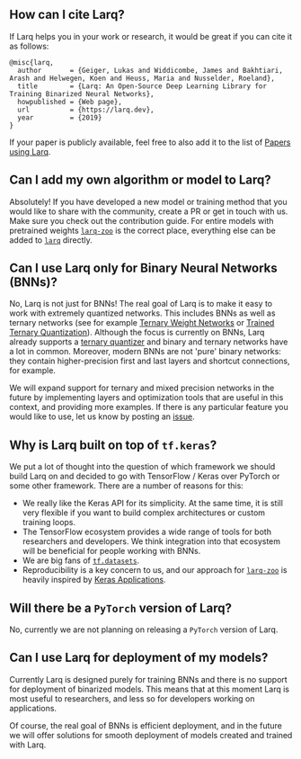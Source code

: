 ## How can I cite Larq?

If Larq helps you in your work or research, it would be great if you can cite it as follows:

```
@misc{larq,
  author       = {Geiger, Lukas and Widdicombe, James and Bakhtiari, Arash and Helwegen, Koen and Heuss, Maria and Nusselder, Roeland},
  title        = {Larq: An Open-Source Deep Learning Library for Training Binarized Neural Networks},
  howpublished = {Web page},
  url          = {https://larq.dev},
  year         = {2019}
}
```

If your paper is publicly available, feel free to also add it to the list of [Papers using Larq](/papers).

## Can I add my own algorithm or model to Larq?

Absolutely! If you have developed a new model or training method that you would like to share with the community, create a PR or get in touch with us. Make sure you check out the contribution guide. For entire models with pretrained weights [`larq-zoo`](https://github.com/larq/zoo) is the correct place, everything else can be added to [`larq`](https://github.com/larq/larq) directly.

## Can I use Larq only for Binary Neural Networks (BNNs)?

No, Larq is not just for BNNs! The real goal of Larq is to make it easy to work with extremely quantized networks. This includes BNNs as well as ternary networks (see for example [Ternary Weight Networks](https://arxiv.org/abs/1605.04711) or [Trained Ternary Quantization](https://arxiv.org/abs/1612.01064)). Although the focus is currently on BNNs, Larq already supports a [ternary quantizer](/api/quantizers/#stetern) and binary and ternary networks have a lot in common. Moreover, modern BNNs are not 'pure' binary networks: they contain higher-precision first and last layers and shortcut connections, for example.

We will expand support for ternary and mixed precision networks in the future by implementing layers and optimization tools that are useful in this context, and providing more examples. If there is any particular feature you would like to use, let us know by posting an [issue](https://github.com/larq/larq/issues).

## Why is Larq built on top of `tf.keras`?

We put a lot of thought into the question of which framework we should build Larq on and decided to go with TensorFlow / Keras over PyTorch or some other framework. There are a number of reasons for this:

- We really like the Keras API for its simplicity. At the same time, it is still very flexible if you want to build complex architectures or custom training loops.
- The TensorFlow ecosystem provides a wide range of tools for both researchers and developers. We think integration into that ecosystem will be beneficial for people working with BNNs.
- We are big fans of [`tf.datasets`](https://www.tensorflow.org/datasets/datasets).
- Reproducibility is a key concern to us, and our approach for [`larq-zoo`](https://github.com/larq/zoo) is heavily inspired by [Keras Applications](https://keras.io/applications/).

## Will there be a `PyTorch` version of Larq?

No, currently we are not planning on releasing a `PyTorch` version of Larq.

## Can I use Larq for deployment of my models?

Currently Larq is designed purely for training BNNs and there is no support for deployment of binarized models. This means that at this moment Larq is most useful to researchers, and less so for developers working on applications.

Of course, the real goal of BNNs is efficient deployment, and in the future we will offer solutions for smooth deployment of models created and trained with Larq.
